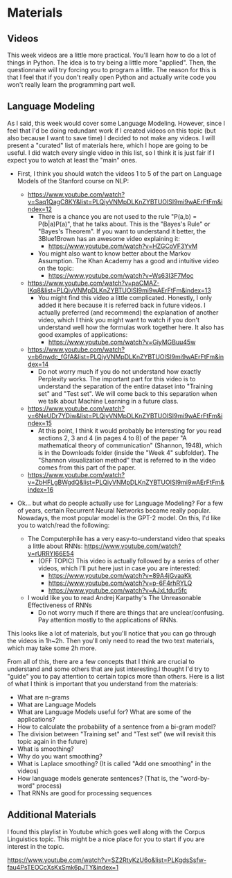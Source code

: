 Materials
=========

Videos
------

This week videos are a little more practical. You'll learn how to do a lot of
things in Python. The idea is to try being a little more "applied". Then, the
questionnaire will try forcing you to program a little. The reason for this is
that I feel that if you don't really open Python and actually write code you
won't really learn the programming part well.

Language Modeling
-----------------

As I said, this week would cover some Language Modeling. However, since I
feel that I'd be doing redundant work if I created videos on this topic (but
also because I want to save time) I decided to not make any videos. I will
present a "curated" list of materials here, which I hope are going to be
useful. I did watch every single video in this list, so I think it is just
fair if I expect you to watch at least the "main" ones.

* First, I think you should watch the videos 1 to 5 of the part on Language
  Models of the Stanford course on NLP:
    * https://www.youtube.com/watch?v=Saq1QagC8KY&list=PLQiyVNMpDLKnZYBTUOlSI9mi9wAErFtFm&index=12
        * There is a chance you are not used to the rule
          "P(a,b) = P(b|a)P(a)", that he talks about. This is the
          "Bayes's Rule" or "Bayes's Theorem". If you want to understand
          it better, the 3Blue1Brown has an awesome video explaining it:
            * https://www.youtube.com/watch?v=HZGCoVF3YvM
        * You might also want to know better about the Markov Assumption.
          The Khan Academy has a good and intuitive video on the topic:
            * https://www.youtube.com/watch?v=Ws63I3F7Moc
    * https://www.youtube.com/watch?v=paCMAZ-lKq8&list=PLQiyVNMpDLKnZYBTUOlSI9mi9wAErFtFm&index=13
        * You might find this video a little complicated. Honestly, I only
          added it here because it is referred back in future videos. I
          actually preferred (and recommend) the explanation of another video,
          which I think you might want to watch if you don't understand well
          how the formulas work together here. It also has good examples of
          applications:
            * https://www.youtube.com/watch?v=GiyMGBuu45w
    * https://www.youtube.com/watch?v=b6nwdc_fGfA&list=PLQiyVNMpDLKnZYBTUOlSI9mi9wAErFtFm&index=14
        * Do not worry much if you do not understand how exactly Perplexity
          works. The important part for this video is to understand the
          separation of the entire dataset into "Training set" and "Test set".
          We will come back to this separation when we talk about Machine
          Learning in a future class.
    * https://www.youtube.com/watch?v=6NeUDr7YDiw&list=PLQiyVNMpDLKnZYBTUOlSI9mi9wAErFtFm&index=15
        * At this point, I think it would probably be interesting for you read
          sections 2, 3 and 4 (in pages 4 to 8) of the paper "A mathematical
          theory of communication" (Shannon, 1948), which is in the Downloads
          folder (inside the "Week 4" subfolder). The "Shannon visualization
          method" that is referred to in the video comes from this part of the
          paper.
    * https://www.youtube.com/watch?v=ZbHFLgBWgdQ&list=PLQiyVNMpDLKnZYBTUOlSI9mi9wAErFtFm&index=16

* Ok... but what do people actually use for Language Modeling? For a few of
  years, certain Recurrent Neural Networks became really popular. Nowadays, the
  most popular model is the GPT-2 model. On this, I'd like you to watch/read the
  following:
    * The Computerphile has a very easy-to-understand video that speaks a little
      about RNNs: https://www.youtube.com/watch?v=rURRYI66E54 
        * (OFF TOPIC) This video is actually followed by a series of other
          videos, which I'll put here just in case you are interested:
            * https://www.youtube.com/watch?v=89A4jGvaaKk
            * https://www.youtube.com/watch?v=p-6F4rhRYLQ
            * https://www.youtube.com/watch?v=AJxLtdur5fc
    * I would like you to read Andrej Karpathy's The Unreasonable Effectiveness
      of RNNs
        * Do not worry much if there are things that are unclear/confusing. Pay
          attention mostly to the applications of RNNs.

This looks like a lot of materials, but you'll notice that you can go through
the videos in 1h~2h. Then you'll only need to read the two text materials,
which may take some 2h more.

From all of this, there are a few concepts that I think are crucial to
understand and some others that are just interesting.I thought I'd try to
"guide" you to pay attention to certain topics more than others. Here is a list
of what I think is important that you understand from the materials:

* What are n-grams
* What are Language Models
* What are Language Models useful for? What are some of the applications?
* How to calculate the probability of a sentence from a bi-gram model?
* The division between "Training set" and "Test set" (we will revisit this topic again in the future)
* What is smoothing?
* Why do you want smoothing?
* What is Laplace smoothing? (It is called "Add one smoothing" in the videos)
* How language models generate sentences? (That is, the "word-by-word" process)
* That RNNs are good for processing sequences

Additional Materials
--------------------

I found this playlist in Youtube which goes well along with the Corpus
Linguistics topic. This might be a nice place for you to start if you are
interest in the topic.

https://www.youtube.com/watch?v=SZ2RtyKzU6o&list=PLKgdsSsfw-fau4PsTEOCcXsKxSmk6pJTY&index=1
 
